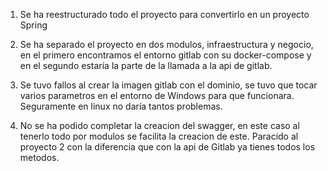 1. Se ha reestructurado todo el proyecto para convertirlo en un proyecto Spring     

2. Se ha separado el proyecto en dos modulos, infraestructura y negocio, en el primero encontramos el entorno gitlab con su docker-compose y en el segundo estaría la parte de la llamada a la api de gitlab.     
   
3. Se tuvo fallos al crear la imagen gitlab con el dominio, se tuvo que tocar varios parametros en el entorno de Windows para que funcionara. Seguramente en linux no daría tantos problemas.      

4. No se ha podido completar la creacion del swagger, en este caso al tenerlo todo por modulos se facilita la creacion de este. Paracido al proyecto 2 con la diferencia que con la api de Gitlab ya tienes todos los metodos.
